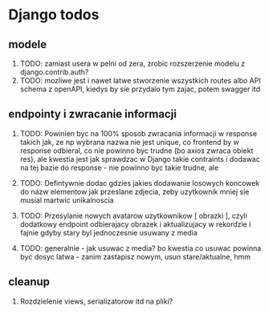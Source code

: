# Django todos
## modele
1. TODO: zamiast usera w pelni od zera, zrobic rozszerzenie modelu z django.contrib.auth?
2. TODO: mozliwe jest i nawet latwe stworzenie wszystkich routes albo API schema z openAPI, kiedys by sie przydalo tym zajac, potem swagger itd

## endpointy i zwracanie informacji
1. TODO: Powinien byc na 100% sposob zwracania informacji w response takich jak, ze np wybrana nazwa nie jest unique, co frontend by w response odbieral, co nie powinno byc trudne (bo axios zwraca obiekt res), ale kwestia jest jak sprawdzac w Django takie contraints i dodawac na tej bazie do response - nie powinno byc takie trudne, ale

2. TODO: Defintywnie dodac gdzies jakies dodawanie losowych koncowek do nazw elementow jak przeslane zdjecia, zeby uzytkownik mniej sie musial martwic unikalnoscia

3. TODO: Przesylanie nowych avatarow uzytkownikow [ obrazki ], czyli dodatkowy endpoint odbierajacy obrazek i aktualizujacy w rekordzie i fajnie gdyby stary byl jednoczesnie usuwany z media

4. TODO: generalnie - jak usuwac z media?
bo kwestia co usuwac powinna byc dosyc latwa - zanim zastapisz nowym, usun stare/aktualne, hmm


## cleanup
1. Rozdzielenie views, serializatorow itd na pliki?